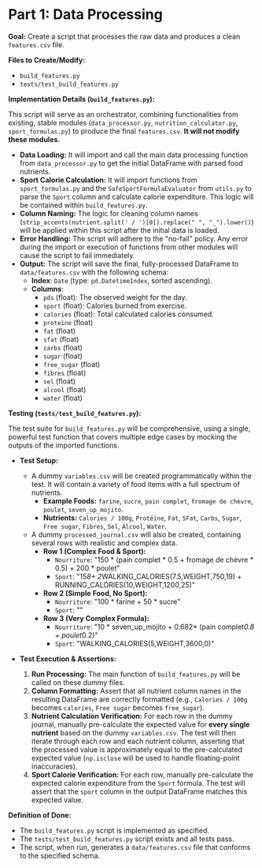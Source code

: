 # Part 1: Data Processing

**Goal:** Create a script that processes the raw data and produces a clean `features.csv` file.

**Files to Create/Modify:**
*   `build_features.py`
*   `tests/test_build_features.py`

**Implementation Details (`build_features.py`):**

This script will serve as an orchestrator, combining functionalities from existing, stable modules (`data_processor.py`, `nutrition_calculator.py`, `sport_formulas.py`) to produce the final `features.csv`. **It will not modify these modules.**

*   **Data Loading:** It will import and call the main data processing function from `data_processor.py` to get the initial DataFrame with parsed food nutrients.
*   **Sport Calorie Calculation:** It will import functions from `sport_formulas.py` and the `SafeSportFormulaEvaluator` from `utils.py` to parse the `Sport` column and calculate calorie expenditure. This logic will be contained within `build_features.py`.
*   **Column Naming:** The logic for cleaning column names (`strip_accents(nutrient.split(' / ')[0]).replace(" ", "_").lower()`) will be applied within this script after the initial data is loaded.
*   **Error Handling:** The script will adhere to the "no-fail" policy. Any error during the import or execution of functions from other modules will cause the script to fail immediately.
*   **Output:** The script will save the final, fully-processed DataFrame to `data/features.csv` with the following schema:
    *   **Index**: `Date` (type: `pd.DatetimeIndex`, sorted ascending).
    *   **Columns**:
        *   `pds` (float): The observed weight for the day.
        *   `sport` (float): Calories burned from exercise.
        *   `calories` (float): Total calculated calories consumed.
        *   `proteine` (float)
        *   `fat` (float)
        *   `sfat` (float)
        *   `carbs` (float)
        *   `sugar` (float)
        *   `free_sugar` (float)
        *   `fibres` (float)
        *   `sel` (float)
        *   `alcool` (float)
        *   `water` (float)

**Testing (`tests/test_build_features.py`):**

The test suite for `build_features.py` will be comprehensive, using a single, powerful test function that covers multiple edge cases by mocking the outputs of the imported functions.

*   **Test Setup:**
    *   A dummy `variables.csv` will be created programmatically within the test. It will contain a variety of food items with a full spectrum of nutrients.
        *   **Example Foods:** `farine`, `sucre`, `pain complet`, `fromage de chèvre`, `poulet`, `seven_up_mojito`.
        *   **Nutrients:** `Calories / 100g`, `Protéine`, `Fat`, `SFat`, `Carbs`, `Sugar`, `Free sugar`, `Fibres`, `Sel`, `Alcool`, `Water`.
    *   A dummy `processed_journal.csv` will also be created, containing several rows with realistic and complex data.
        *   **Row 1 (Complex Food & Sport):**
            *   `Nourriture`: "150 * (pain complet * 0.5 + fromage de chèvre * 0.5) + 200 * poulet"
            *   `Sport`: "15*8+ 2*WALKING_CALORIES(7.5,WEIGHT,750,19) + RUNNING_CALORIES(10,WEIGHT,1200,25)"
        *   **Row 2 (Simple Food, No Sport):**
            *   `Nourriture`: "100 * farine + 50 * sucre"
            *   `Sport`: ""
        *   **Row 3 (Very Complex Formula):**
            *   `Nourriture`: "10 * seven_up_mojito + 0.682* (pain complet*0.8 + poulet*0.2)"
            *   `Sport`: "WALKING_CALORIES(5,WEIGHT,3600,0)"

*   **Test Execution & Assertions:**
    1.  **Run Processing:** The main function of `build_features.py` will be called on these dummy files.
    2.  **Column Formatting:** Assert that all nutrient column names in the resulting DataFrame are correctly formatted (e.g., `Calories / 100g` becomes `calories`, `Free sugar` becomes `free_sugar`).
    3.  **Nutrient Calculation Verification:** For each row in the dummy journal, manually pre-calculate the expected value for **every single nutrient** based on the dummy `variables.csv`. The test will then iterate through each row and each nutrient column, asserting that the processed value is approximately equal to the pre-calculated expected value (`np.isclose` will be used to handle floating-point inaccuracies).
    4.  **Sport Calorie Verification:** For each row, manually pre-calculate the expected calorie expenditure from the `Sport` formula. The test will assert that the `sport` column in the output DataFrame matches this expected value.

**Definition of Done:**
*   The `build_features.py` script is implemented as specified.
*   The `tests/test_build_features.py` script exists and all tests pass.
*   The script, when run, generates a `data/features.csv` file that conforms to the specified schema.